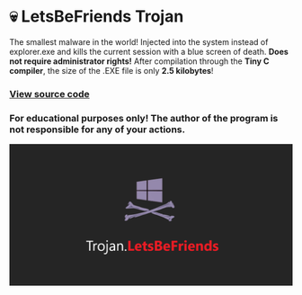 # 💀 LetsBeFriends Trojan
The smallest malware in the world! Injected into the system instead of explorer.exe and kills the current session with a blue screen of death. __Does not require administrator rights!__
After compilation through the **Tiny C compiler**, the size of the .EXE file is only **2.5 kilobytes**!

### [View source code](source/stub.c)

### For educational purposes only! The author of the program is not responsible for any of your actions.

![](preview.png)
